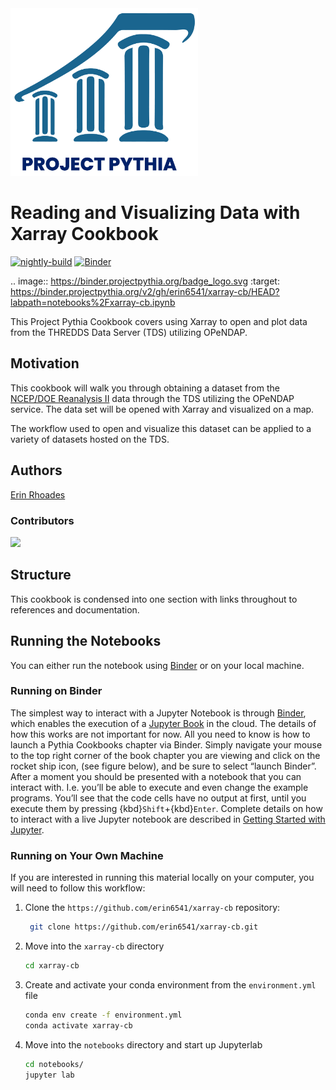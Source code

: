<img src="thumbnail.png" alt="thumbnail" width="300"/>

# Reading and Visualizing Data with Xarray Cookbook

[![nightly-build](https://github.com/ProjectPythia/cookbook-template/actions/workflows/nightly-build.yaml/badge.svg)](https://github.com/ProjectPythia/cookbook-template/actions/workflows/nightly-build.yaml)
[![Binder](https://binder.projectpythia.org/badge_logo.svg)](https://binder.projectpythia.org/v2/gh/erin6541/xarray-cb/HEAD?labpath=notebooks%2Fxarray-cb.ipynb)

.. image:: https://binder.projectpythia.org/badge_logo.svg
 :target: https://binder.projectpythia.org/v2/gh/erin6541/xarray-cb/HEAD?labpath=notebooks%2Fxarray-cb.ipynb

This Project Pythia Cookbook covers using Xarray to open and plot data from the THREDDS Data Server (TDS) utilizing OPeNDAP. 

## Motivation

This cookbook will walk you through obtaining a dataset from the [NCEP/DOE Reanalysis II](https://psl.noaa.gov/data/gridded/data.ncep.reanalysis2.html) data through the TDS utilizing the OPeNDAP service. The data set will be opened with Xarray and visualized on a map. 

The workflow used to open and visualize this dataset can be applied to a variety of datasets hosted on the TDS.

## Authors

[Erin Rhoades](@erin6541)

### Contributors

<a href="https://github.com/ProjectPythia/cookbook-template/graphs/contributors">
  <img src="https://contrib.rocks/image?repo=ProjectPythia/cookbook-template" />
</a>

## Structure

This cookbook is condensed into one section with links throughout to references and documentation. 

## Running the Notebooks

You can either run the notebook using [Binder](https://binder.projectpythia.org/) or on your local machine.

### Running on Binder

The simplest way to interact with a Jupyter Notebook is through
[Binder](https://binder.projectpythia.org/), which enables the execution of a
[Jupyter Book](https://jupyterbook.org) in the cloud. The details of how this works are not
important for now. All you need to know is how to launch a Pythia
Cookbooks chapter via Binder. Simply navigate your mouse to
the top right corner of the book chapter you are viewing and click
on the rocket ship icon, (see figure below), and be sure to select
“launch Binder”. After a moment you should be presented with a
notebook that you can interact with. I.e. you’ll be able to execute
and even change the example programs. You’ll see that the code cells
have no output at first, until you execute them by pressing
{kbd}`Shift`\+{kbd}`Enter`. Complete details on how to interact with
a live Jupyter notebook are described in [Getting Started with
Jupyter](https://foundations.projectpythia.org/foundations/getting-started-jupyter.html).

### Running on Your Own Machine

If you are interested in running this material locally on your computer, you will need to follow this workflow:


1. Clone the `https://github.com/erin6541/xarray-cb` repository:

   ```bash
    git clone https://github.com/erin6541/xarray-cb.git
   ```

1. Move into the `xarray-cb` directory
   ```bash
   cd xarray-cb
   ```
1. Create and activate your conda environment from the `environment.yml` file
   ```bash
   conda env create -f environment.yml
   conda activate xarray-cb
   ```
1. Move into the `notebooks` directory and start up Jupyterlab
   ```bash
   cd notebooks/
   jupyter lab
   ```
